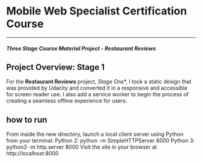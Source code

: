 # Mobile Web Specialist Certification Course
---
#### _Three Stage Course Material Project - Restaurant Reviews_

## Project Overview: Stage 1

For the **Restaurant Reviews** project, *Stage One**, I took a static design that was provided by Udacity and converted it in a responsive and accessible for screen reader use.  I also add a service worker to begin the process of creating a seamless offline experience for users.

## how to run

From inside the new directory, launch a local client server using Python from your terminal:
Python 2: python -m SimpleHTTPServer 8000
Python 3: python3 -m http.server 8000
Visit the site in your browser at http://localhost:8000
